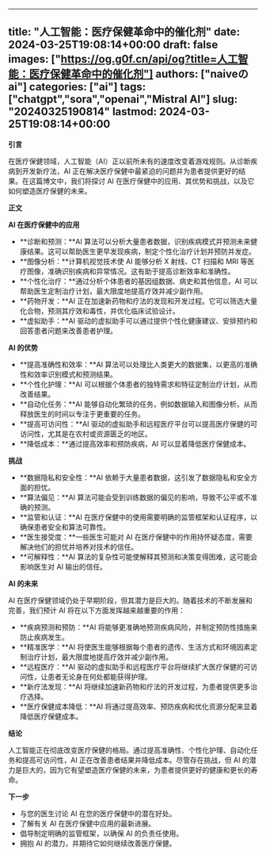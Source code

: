 
---
title: "人工智能：医疗保健革命中的催化剂"
date: 2024-03-25T19:08:14+00:00
draft: false
images: ["https://og.g0f.cn/api/og?title=人工智能：医疗保健革命中的催化剂"]
authors: ["naiveのai"]
categories: ["ai"]
tags: ["chatgpt","sora","openai","Mistral AI"]
slug: "20240325190814"
lastmod: 2024-03-25T19:08:14+00:00
---
**引言**

在医疗保健领域，人工智能（AI）正以前所未有的速度改变着游戏规则。从诊断疾病到开发新疗法，AI 正在解决医疗保健中最紧迫的问题并为患者提供更好的结果。在这篇博文中，我们将探讨 AI 在医疗保健中的应用、其优势和挑战，以及它如何塑造医疗保健的未来。

**正文**

**AI 在医疗保健中的应用**

* **诊断和预测：**AI 算法可以分析大量患者数据，识别疾病模式并预测未来健康结果。这可以帮助医生更早发现疾病，制定个性化治疗计划并预防并发症。
* **图像分析：**计算机视觉技术使 AI 能够分析 X 射线、CT 扫描和 MRI 等医疗图像，准确识别疾病和异常情况。这有助于提高诊断效率和准确性。
* **个性化治疗：**通过分析个体患者的基因组数据、病史和其他信息，AI 可以帮助医生定制治疗计划，最大限度地提高疗效并减少副作用。
* **药物开发：**AI 正在加速新药物和疗法的发现和开发过程。它可以筛选大量化合物，预测其疗效和毒性，并优化临床试验设计。
* **虚拟助手：**AI 驱动的虚拟助手可以通过提供个性化健康建议、安排预约和回答患者问题来改善患者护理。

**AI 的优势**

* **提高准确性和效率：**AI 算法可以处理比人类更大的数据集，以更高的准确性和效率识别模式和预测结果。
* **个性化护理：**AI 可以根据个体患者的独特需求和特征定制治疗计划，从而改善结果。
* **自动化任务：**AI 能够自动化繁琐的任务，例如数据输入和图像分析，从而释放医生的时间以专注于更重要的任务。
* **提高可访问性：**AI 驱动的虚拟助手和远程医疗平台可以提高医疗保健的可访问性，尤其是在农村或资源匮乏的地区。
* **降低成本：**通过提高效率和预防疾病，AI 可以显着降低医疗保健成本。

**挑战**

* **数据隐私和安全性：**AI 依赖于大量患者数据，这引发了数据隐私和安全方面的担忧。
* **算法偏见：**AI 算法可能会受到训练数据的偏见的影响，导致不公平或不准确的预测。
* **监管和认证：**AI 在医疗保健中的使用需要明确的监管框架和认证程序，以确保患者安全和算法可靠性。
* **医生接受度：**一些医生可能对 AI 在医疗保健中的作用持怀疑态度，需要解决他们的担忧并培养对技术的信任。
* **可解释性：**AI 算法的复杂性可能使解释其预测和决策变得困难，这可能会影响医生对 AI 输出的信任。

**AI 的未来**

AI 在医疗保健领域仍处于早期阶段，但其潜力是巨大的。随着技术的不断发展和完善，我们预计 AI 将在以下方面发挥越来越重要的作用：

* **疾病预测和预防：**AI 将能够更准确地预测疾病风险，并制定预防性措施来防止疾病发生。
* **精准医学：**AI 将使医生能够根据每个患者的遗传、生活方式和环境因素定制治疗计划，最大限度地提高疗效并减少副作用。
* **远程医疗：**AI 驱动的虚拟助手和远程医疗平台将继续扩大医疗保健的可访问性，让患者无论身在何处都能获得护理。
* **新疗法发现：**AI 将继续加速新药物和疗法的开发过程，为患者提供更多治疗选择。
* **医疗保健成本降低：**AI 将通过提高效率、预防疾病和优化资源分配来显着降低医疗保健成本。

**结论**

人工智能正在彻底改变医疗保健的格局。通过提高准确性、个性化护理、自动化任务和提高可访问性，AI 正在改善患者结果并降低成本。尽管存在挑战，但 AI 的潜力是巨大的，因为它有望塑造医疗保健的未来，为患者提供更好的健康和更长的寿命。

**下一步**

* 与您的医生讨论 AI 在您的医疗保健中的潜在好处。
* 了解有关 AI 在医疗保健中应用的最新进展。
* 倡导制定明确的监管框架，以确保 AI 的负责任使用。
* 拥抱 AI 的潜力，并期待它如何继续改善医疗保健。
